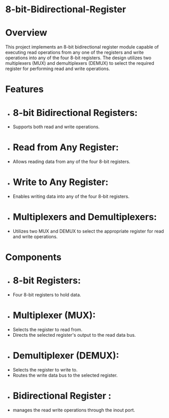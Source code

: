 # 8-bit-Bidirectional-Register
# Overview
This project implements an 8-bit bidirectional register module capable of executing read operations from any one of the registers and write operations into any of the four 8-bit registers. The design utilizes two multiplexers (MUX) and demultiplexers (DEMUX) to select the required register for performing read and write operations.

# Features
- # 8-bit Bidirectional Registers:
-  Supports both read and write operations.
- # Read from Any Register:
- Allows reading data from any of the four 8-bit registers.
- # Write to Any Register:
- Enables writing data into any of the four 8-bit registers.
- # Multiplexers and Demultiplexers:
- Utilizes two MUX and DEMUX to select the appropriate register for read and write operations.
# Components
- # 8-bit Registers:
- Four 8-bit registers to hold data.
- # Multiplexer (MUX):
- Selects the register to read from.
- Directs the selected register's output to the read data bus.
- # Demultiplexer (DEMUX):
- Selects the register to write to.
- Routes the write data bus to the selected register.
- # Bidirectional Register :
- manages the read write operations through the inout port.
